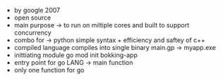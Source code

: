 *  by google 2007
*  open source
*  main purpose -> to run on miltiple cores and built to support concurrency   
*  combo for -> python simple syntax + efficiency and saftey of c++
*  compiled language compiles into single binary main.gp -> myapp.exe
*  inittiating module go mod init bokking-app
*  entry point for go LANG -> main function
*  only one function for go
